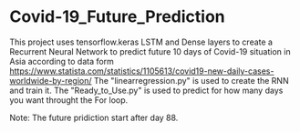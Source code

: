 # Covid-19_Future_Prediction
This project uses tensorflow.keras LSTM and Dense layers to create a Recurrent Neural Network to predict future 10 days of Covid-19 situation in Asia according to data form https://www.statista.com/statistics/1105613/covid19-new-daily-cases-worldwide-by-region/ 
The "linearregression.py" is used to create the RNN and train it.
The "Ready_to_Use.py" is used to predict for how many days you want throught the For loop.

Note: The future pridiction start after day 88.
